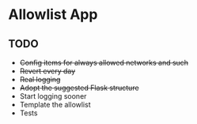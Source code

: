 # Allowlist App

## TODO

* ~~Config items for always allowed networks and such~~
* ~~Revert every day~~
* ~~Real logging~~
* ~~Adopt the suggested Flask structure~~
* Start logging sooner
* Template the allowlist
* Tests

